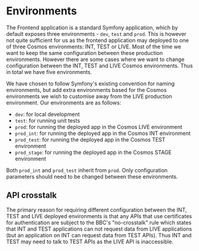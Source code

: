 Environments
============

The Frontend application is a standard Symfony application, which by default
exposes three environments - `dev`, `test` and `prod`. This is however not quite
sufficient for us as the frontend application may deployed to one of three
Cosmos environments: INT, TEST or LIVE. Most of the time we want to keep the
same configuration between these production environments. However there are some
cases where we want to change configuration between the INT, TEST and LIVE
Cosmos environments. Thus in total we have five environments.

We have chosen to follow Symfony's existing convention for naming environments,
but add extra environments based for the Cosmos environments we wish to
customise away from the LIVE production environment. Our environments are as
follows:

* `dev`: for local development
* `test`: for running unit tests
* `prod`: for running the deployed app in the Cosmos LIVE environment
* `prod_int`: for running the deployed app in the Cosmos INT environment
* `prod_test`: for running the deployed app in the Cosmos TEST environment
* `prod_stage`: for running the deployed app in the Cosmos STAGE environment

Both `prod_int` and `prod_test` inherit from `prod`. Only configuration
parameters should need to be changed between these environments.


## API crosstalk

The primary reason for requiring different configuration between the INT, TEST
and LIVE deployed environments is that any APIs that use certificates for
authentication are subject to the BBC's "no-crosstalk" rule which states that
INT and TEST applications can not request data from LIVE applications (but an
application on INT can request data from TEST APIs). Thus INT and TEST may need
to talk to TEST APIs as the LIVE API is inaccessible.


